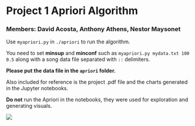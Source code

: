 # Project 1 Apriori Algorithm #
### Members: David Acosta, Anthony Athens, Nestor Maysonet ###

Use `myapriori.py` in `./apriori` to run the algorithm.

You need to set **minsup** and **minconf** such as `myapriori.py mydata.txt 100 0.5`
along with a song data file separated with `::` delimiters.

**Please put the data file in the `apriori` folder.**

Also included for reference is the project .pdf file and the charts generated
in the Jupyter notebooks.

**Do not** run the Apriori in the notebooks, they were used for exploration and
generating visuals.

![](/apriori/rules5.png)
